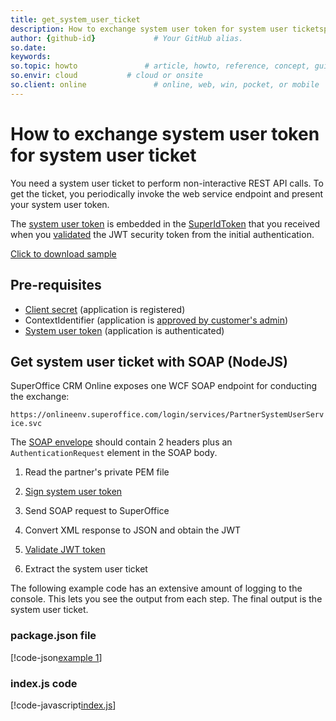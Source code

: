 ```yaml
---
title: get_system_user_ticket
description: How to exchange system user token for system user ticketspaces.
author: {github-id}             # Your GitHub alias.
so.date:
keywords:
so.topic: howto               # article, howto, reference, concept, guide
so.envir: cloud           # cloud or onsite
so.client: online               # online, web, win, pocket, or mobile
---
```


# How to exchange system user token for system user ticket

You need a system user ticket to perform non-interactive REST API calls. To get the ticket, you periodically invoke the web service endpoint and present your system user token.

The [system user token][1] is embedded in the [SuperIdToken][2] that you received when you [validated][3] the JWT security token from the initial authentication.

<a href="../../../assets/downloads/system-user-node-sample.zip" download>Click to download sample</a>

## Pre-requisites

* [Client secret][5] (application is registered)
* ContextIdentifier (application is [approved by customer's admin][6])
* [System user token][1] (application is authenticated)

## Get system user ticket with SOAP (NodeJS)

SuperOffice CRM Online exposes one WCF SOAP endpoint for conducting the exchange:

`https://onlineenv.superoffice.com/login/services/PartnerSystemUserService.svc`

The [SOAP envelope][7] should contain 2 headers plus an `AuthenticationRequest` element in the SOAP body.

1. Read the partner's private PEM file

2. [Sign system user token][8]

3. Send SOAP request to SuperOffice

4. Convert XML response to JSON and obtain the JWT

5. [Validate JWT token][3]

6. Extract the system user ticket

The following example code has an extensive amount of logging to the console. This lets you see the output from each step. The final output is the system user ticket.

### package.json file

[!code-json[example 1](includes/package.json)]
<!-- [!include[ALT](./includes/package-json.md)] -->

### index.js code

[!code-javascript[index.js](includes/index.js)]

<!-- Referenced links -->
[1]: system-user-token.md
[2]: ../superid-token.md
[3]: ../validate-security-tokens.md
[5]: https://github.com/SuperOfficeDocs/superoffice-docs/blob/main/docs/apps/terminology.md
[6]: https://github.com/SuperOfficeDocs/superoffice-docs/blob/main/docs/apps/provisioning/get-consent.md
[7]: soap-envelope.md
[8]: sign-system-user-token.md
